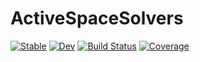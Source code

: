 # ActiveSpaceSolvers

[![Stable](https://img.shields.io/badge/docs-stable-blue.svg)](https://nmayhall-vt.github.io/ActiveSpaceSolvers.jl/stable/)
[![Dev](https://img.shields.io/badge/docs-dev-blue.svg)](https://nmayhall-vt.github.io/ActiveSpaceSolvers.jl/dev/)
[![Build Status](https://github.com/nmayhall-vt/ActiveSpaceSolvers.jl/actions/workflows/CI.yml/badge.svg?branch=main)](https://github.com/nmayhall-vt/ActiveSpaceSolvers.jl/actions/workflows/CI.yml?query=branch%3Amain)
[![Coverage](https://codecov.io/gh/nmayhall-vt/ActiveSpaceSolvers.jl/branch/main/graph/badge.svg)](https://codecov.io/gh/nmayhall-vt/ActiveSpaceSolvers.jl)
